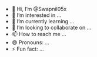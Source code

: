 - 👋 Hi, I’m @Swapnil05x
- 👀 I’m interested in ...
- 🌱 I’m currently learning ...
- 💞️ I’m looking to collaborate on ...
- 📫 How to reach me ...
- 😄 Pronouns: ...
- ⚡ Fun fact: ...

<!---
Swapnil05x/Swapnil05x is a ✨ special ✨ repository because its `README.md` (this file) appears on your GitHub profile.
You can click the Preview link to take a look at your changes.
--->

